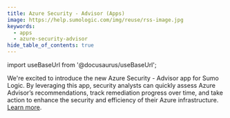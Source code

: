 ```yaml
---
title: Azure Security - Advisor (Apps)
image: https://help.sumologic.com/img/reuse/rss-image.jpg
keywords:
  - apps
  - azure-security-advisor
hide_table_of_contents: true    
---
```


import useBaseUrl from '@docusaurus/useBaseUrl';


We're excited to introduce the new Azure Security - Advisor app for Sumo Logic. By leveraging this app, security analysts can quickly assess Azure Advisor’s recommendations, track remediation progress over time, and take action to enhance the security and efficiency of their Azure infrastructure. [Learn more](/docs/integrations/microsoft-azure/azure-security-advisor/).